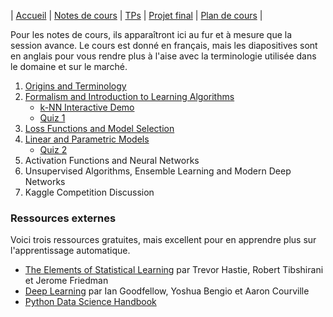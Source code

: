 | [Accueil](index.md) | [Notes de cours](notes-de-cours.md) | [TPs](travaux-pratiques.md) | [Projet final](projet-final.md) | [Plan de cours](plan-de-cours.md) |

Pour les notes de cours, ils apparaîtront ici au fur et à mesure que la session avance. Le cours est donné en français, mais les diapositives sont en anglais pour vous rendre plus à l'aise avec la terminologie utilisée dans le domaine et sur le marché.

1. [Origins and Terminology](https://docs.google.com/presentation/d/12gthsJZ8F9tdSkSy_FLcUlCSquvNsA0E8joL_ok0ufw/edit?usp=sharing)
2. [Formalism and Introduction to Learning Algorithms](https://docs.google.com/presentation/d/1lrUgPV3Mbb97T8QS4wSbKKHYSkFlWBi1Z5hJS6KY4tg/edit?usp=sharing)
    * [k-NN Interactive Demo](http://vision.stanford.edu/teaching/cs231n-demos/knn/)
    * [Quiz 1](https://docs.google.com/forms/d/e/1FAIpQLSdkb1M3huKLVti0nJwn5WfW437MsfGFEuf6qWUhgTUpxChL-w/viewform)
3. [Loss Functions and Model Selection](https://docs.google.com/presentation/d/1qLVp73BGhZ0bJBzsjuKObpJWAuzc926zJFWUtALXAUo/edit?usp=sharing)
4. [Linear and Parametric Models](https://docs.google.com/presentation/d/1MUpD_rFfhsUs97TRS2l919KilYfSvCLAO6t3SJer3eE/edit?usp=sharing)
    * [Quiz 2](https://docs.google.com/forms/d/e/1FAIpQLSctPGWhIvLCzI0d__rRu-XC2Y179Iar5z69I7F-90OuWLhXmg/viewform)
5. Activation Functions and Neural Networks
6. Unsupervised Algorithms, Ensemble Learning and Modern Deep Networks
7. Kaggle Competition Discussion

### Ressources externes
Voici trois ressources gratuites, mais excellent pour en apprendre plus sur l'apprentissage automatique.
- <a href="https://web.stanford.edu/~hastie/Papers/ESLII.pdf" target="_blank" rel="noopener noreferer">The Elements of Statistical Learning</a> par Trevor Hastie, Robert Tibshirani et Jerome Friedman
- <a href="https://www.deeplearningbook.org/" target="_blank" rel="noopener noreferer">Deep Learning</a> par Ian Goodfellow, Yoshua Bengio et Aaron Courville
- <a href="https://github.com/jakevdp/PythonDataScienceHandbook" target="_blank" rel="noopener noreferer">Python Data Science Handbook</a> 
